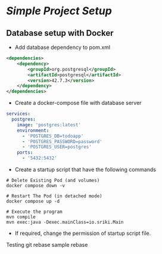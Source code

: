 # *Simple Project Setup*

## Database setup with Docker

- Add database dependency to pom.xml
```xml
<dependencies>
    <dependency>
        <groupId>org.postgresql</groupId>
        <artifactId>postgresql</artifactId>
        <version>42.7.3</version>
    </dependency>
</dependencies>
```
- Create a docker-compose file with database server 
```yaml
services:
  postgres:
    image: 'postgres:latest'
    environment:
      - 'POSTGRES_DB=todoapp'
      - 'POSTGRES_PASSWORD=password'
      - 'POSTGRES_USER=postgres'
    ports:
      - '5432:5432'
```
- Create a startup script that have the following commands
```shell
# Delete Existing Pod (and volumes)
docker compose down -v

# Restart The Pod (in detached mode)
docker compose up -d

# Execute the program
mvn compile
mvn exec:java -Dexec.mainClass=io.sriki.Main
```
- If required, change the permission of startup script file.

Testing git rebase
sample rebase
